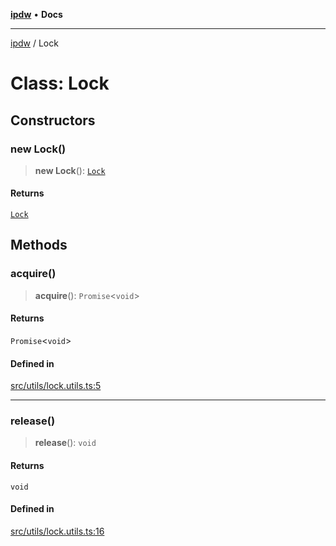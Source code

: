 [**ipdw**](../README.md) • **Docs**

***

[ipdw](../globals.md) / Lock

# Class: Lock

## Constructors

### new Lock()

> **new Lock**(): [`Lock`](Lock.md)

#### Returns

[`Lock`](Lock.md)

## Methods

### acquire()

> **acquire**(): `Promise`\<`void`\>

#### Returns

`Promise`\<`void`\>

#### Defined in

[src/utils/lock.utils.ts:5](https://github.com/humandataincome/ipdw/blob/cffd44f47ee394d38eaa57c50e77342565775d5e/src/utils/lock.utils.ts#L5)

***

### release()

> **release**(): `void`

#### Returns

`void`

#### Defined in

[src/utils/lock.utils.ts:16](https://github.com/humandataincome/ipdw/blob/cffd44f47ee394d38eaa57c50e77342565775d5e/src/utils/lock.utils.ts#L16)

